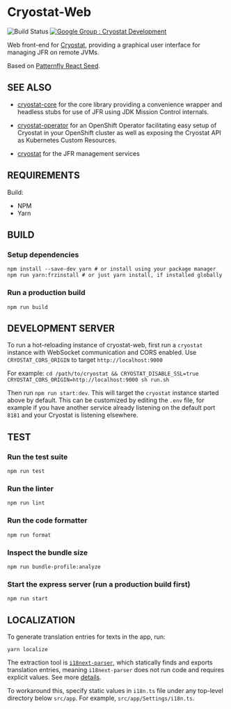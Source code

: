 # Cryostat-Web

![Build Status](https://github.com/cryostatio/cryostat-web/actions/workflows/ci.yaml/badge.svg)
[![Google Group : Cryostat Development](https://img.shields.io/badge/Google%20Group-Cryostat%20Development-blue.svg)](https://groups.google.com/g/cryostat-development)

Web front-end for [Cryostat](https://github.com/cryostatio/cryostat), providing a graphical user interface for managing JFR on remote JVMs.

Based on [Patternfly React Seed](https://github.com/patternfly/patternfly-react-seed).

## SEE ALSO

* [cryostat-core](https://github.com/cryostatio/cryostat-core) for
the core library providing a convenience wrapper and headless stubs for use of
JFR using JDK Mission Control internals.

* [cryostat-operator](https://github.com/cryostatio/cryostat-operator)
for an OpenShift Operator facilitating easy setup of Cryostat in your OpenShift
cluster as well as exposing the Cryostat API as Kubernetes Custom Resources.

* [cryostat](https://github.com/cryostatio/cryostat) for the JFR management services


## REQUIREMENTS
Build:
- NPM
- Yarn

## BUILD

### Setup dependencies

```
npm install --save-dev yarn # or install using your package manager
npm run yarn:frzinstall # or just yarn install, if installed globally
```

### Run a production build

```
npm run build
```


## DEVELOPMENT SERVER

To run a hot-reloading instance of cryostat-web, first run a `cryostat` instance with WebSocket communication and CORS enabled. Use `CRYOSTAT_CORS_ORIGIN` to target `http://localhost:9000`

For example:
`cd /path/to/cryostat && CRYOSTAT_DISABLE_SSL=true CRYOSTAT_CORS_ORIGIN=http://localhost:9000 sh run.sh`

Then run `npm run start:dev`. This will target the `cryostat` instance started above by default. This can be customized by editing the `.env` file, for example if you have another service already listening on the default port `8181` and your Cryostat is listening elsewhere.

## TEST


### Run the test suite
```
npm run test
```

### Run the linter
```
npm run lint
```

### Run the code formatter
```
npm run format
```

### Inspect the bundle size
```
npm run bundle-profile:analyze
```

### Start the express server (run a production build first)
```
npm run start
```

## LOCALIZATION

To generate translation entries for texts in the app, run:

```
yarn localize
```

The extraction tool is [`i18next-parser`](https://www.npmjs.com/package/i18next-parser), which statically finds and exports translation entries, meaning `i18next-parser` does not run code and requires explicit values. See more [details](https://github.com/i18next/i18next-parser#caveats
).

To workaround this, specify static values in `i18n.ts` file under any top-level directory below `src/app`. For example, `src/app/Settings/i18n.ts`.

